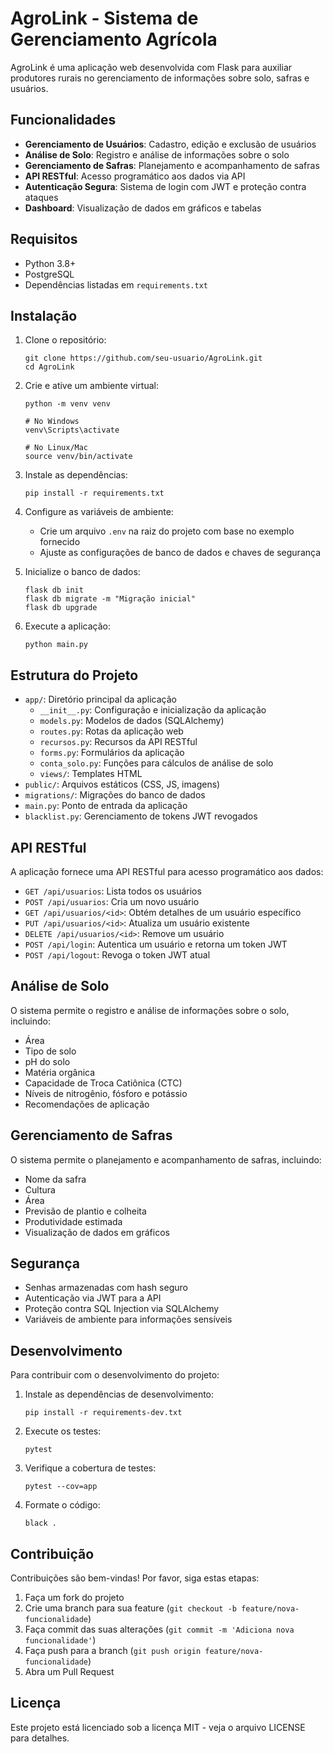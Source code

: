 # AgroLink - Sistema de Gerenciamento Agrícola

AgroLink é uma aplicação web desenvolvida com Flask para auxiliar produtores rurais no gerenciamento de informações sobre solo, safras e usuários.

## Funcionalidades

- **Gerenciamento de Usuários**: Cadastro, edição e exclusão de usuários
- **Análise de Solo**: Registro e análise de informações sobre o solo
- **Gerenciamento de Safras**: Planejamento e acompanhamento de safras
- **API RESTful**: Acesso programático aos dados via API
- **Autenticação Segura**: Sistema de login com JWT e proteção contra ataques
- **Dashboard**: Visualização de dados em gráficos e tabelas

## Requisitos

- Python 3.8+
- PostgreSQL
- Dependências listadas em `requirements.txt`

## Instalação

1. Clone o repositório:
   ```
   git clone https://github.com/seu-usuario/AgroLink.git
   cd AgroLink
   ```

2. Crie e ative um ambiente virtual:
   ```
   python -m venv venv
   
   # No Windows
   venv\Scripts\activate
   
   # No Linux/Mac
   source venv/bin/activate
   ```

3. Instale as dependências:
   ```
   pip install -r requirements.txt
   ```

4. Configure as variáveis de ambiente:
   - Crie um arquivo `.env` na raiz do projeto com base no exemplo fornecido
   - Ajuste as configurações de banco de dados e chaves de segurança

5. Inicialize o banco de dados:
   ```
   flask db init
   flask db migrate -m "Migração inicial"
   flask db upgrade
   ```

6. Execute a aplicação:
   ```
   python main.py
   ```

## Estrutura do Projeto

- `app/`: Diretório principal da aplicação
  - `__init__.py`: Configuração e inicialização da aplicação
  - `models.py`: Modelos de dados (SQLAlchemy)
  - `routes.py`: Rotas da aplicação web
  - `recursos.py`: Recursos da API RESTful
  - `forms.py`: Formulários da aplicação
  - `conta_solo.py`: Funções para cálculos de análise de solo
  - `views/`: Templates HTML
- `public/`: Arquivos estáticos (CSS, JS, imagens)
- `migrations/`: Migrações do banco de dados
- `main.py`: Ponto de entrada da aplicação
- `blacklist.py`: Gerenciamento de tokens JWT revogados

## API RESTful

A aplicação fornece uma API RESTful para acesso programático aos dados:

- `GET /api/usuarios`: Lista todos os usuários
- `POST /api/usuarios`: Cria um novo usuário
- `GET /api/usuarios/<id>`: Obtém detalhes de um usuário específico
- `PUT /api/usuarios/<id>`: Atualiza um usuário existente
- `DELETE /api/usuarios/<id>`: Remove um usuário
- `POST /api/login`: Autentica um usuário e retorna um token JWT
- `POST /api/logout`: Revoga o token JWT atual

## Análise de Solo

O sistema permite o registro e análise de informações sobre o solo, incluindo:

- Área
- Tipo de solo
- pH do solo
- Matéria orgânica
- Capacidade de Troca Catiônica (CTC)
- Níveis de nitrogênio, fósforo e potássio
- Recomendações de aplicação

## Gerenciamento de Safras

O sistema permite o planejamento e acompanhamento de safras, incluindo:

- Nome da safra
- Cultura
- Área
- Previsão de plantio e colheita
- Produtividade estimada
- Visualização de dados em gráficos

## Segurança

- Senhas armazenadas com hash seguro
- Autenticação via JWT para a API
- Proteção contra SQL Injection via SQLAlchemy
- Variáveis de ambiente para informações sensíveis

## Desenvolvimento

Para contribuir com o desenvolvimento do projeto:

1. Instale as dependências de desenvolvimento:
   ```
   pip install -r requirements-dev.txt
   ```

2. Execute os testes:
   ```
   pytest
   ```

3. Verifique a cobertura de testes:
   ```
   pytest --cov=app
   ```

4. Formate o código:
   ```
   black .
   ```

## Contribuição

Contribuições são bem-vindas! Por favor, siga estas etapas:

1. Faça um fork do projeto
2. Crie uma branch para sua feature (`git checkout -b feature/nova-funcionalidade`)
3. Faça commit das suas alterações (`git commit -m 'Adiciona nova funcionalidade'`)
4. Faça push para a branch (`git push origin feature/nova-funcionalidade`)
5. Abra um Pull Request

## Licença

Este projeto está licenciado sob a licença MIT - veja o arquivo LICENSE para detalhes.
